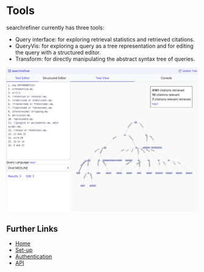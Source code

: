 # Tools

searchrefiner currently has three tools:

 - Query interface: for exploring retrieval statistics and retrieved citations.
 - QueryVis: for exploring a query as a tree representation and for editing the query with a structured editor.
 - Transform: for directly manipulating the abstract syntax tree of queries.
 
![tree view](assets/images/tree.png)

## Further Links

 - [Home](index.md)
 - [Set-up](setup.md)
 - [Authentication](authentication.md)
 - [API](api.md)
 